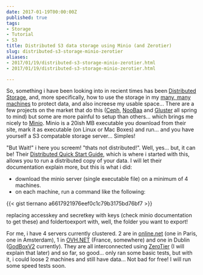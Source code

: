 ```yaml
---
date: 2017-01-19T00:00:00Z
published: true
tags:
- Storage
- Tutorial
- S3
title: Distributed S3 data storage using Minio (and Zerotier)
slug: distributed-s3-storage-minio-zerotier
aliases:
- 2017/01/19/distributed-s3-storage-minio-zerotier.html
- 2017/01/19/distributed-s3-storage-minio-zerotier.html

---
```

 
 

So, something i have been looking into in recient times has been [Distributed Storage][1], and, more specifically, how to use the storage in my [many, many machines][2] to protect data, and also increese my usable space... There are a few projects on the market that do this ([Ceph](https://ceph.com/), [NooBaa](http://www.noobaa.com/) and [Gluster](https://www.gluster.org/) all spring to mind) but some are more painful to setup than others... which brings me nicely to [Minio][3]. Minio is a 20ish MB executable you download from their site, mark it as executable (on Linux or Mac Boxes) and run... and you have yourself a S3 compatable storage server... Simples!

"But Wait!" i here you screem! "thats not distributed!". Well, yes... but, it can be! Their [Distributed Quick Start Guide][4], which is where i started with this, allows you to run a distributed copy of your data. I will let their documentation explain more, but this is what i did:

* download the minio server (single executable file) on a minimum of 4 machines. 
* on each machine, run a command like the following:

{{< gist tiernano a6617921976eef0c1c79b3175bd76bf7 >}}


replacing accesskey and secretkey with keys (check minio documentation to get these) and foldertoexport with, well, the folder you want to export!

For me, i have 4 servers currently clustered. 2 are in [online.net](http://www.online.net) (one in Paris, one in Amsterdam), 1 in [OVH.NET](http://www.ovh.net) (France, somewhere) and one in Dublin ([GodBoxV2](https://www.tiernanotoole.ie/Computers/GodBoxV2.html) currently). They are all interconnected using [ZeroTier][5] (I will explain that later) and so far, so good... only ran some basic tests, but with it, i could loose 2 machines and still have data... Not bad for free! I will run some speed tests soon. 


[1]:https://en.wikipedia.org/wiki/Distributed_data_store
[2]:https://www.tiernanotoole.ie/Computers/
[3]:https://minio.io/
[4]:http://docs.minio.io/docs/distributed-minio-quickstart-guide
[5]:https://www.zerotier.com/
